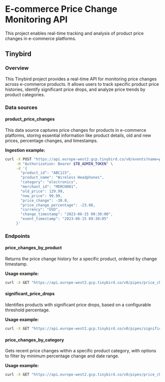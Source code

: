 
# E-commerce Price Change Monitoring API

This project enables real-time tracking and analysis of product price changes in e-commerce platforms.

## Tinybird

### Overview

This Tinybird project provides a real-time API for monitoring price changes across e-commerce products. It allows users to track specific product price histories, identify significant price drops, and analyze price trends by product categories.

### Data sources

#### product_price_changes

This data source captures price changes for products in e-commerce platforms, storing essential information like product details, old and new prices, percentage changes, and timestamps.

**Ingestion example:**

```bash
curl -X POST "https://api.europe-west2.gcp.tinybird.co/v0/events?name=product_price_changes" \
     -H "Authorization: Bearer $TB_ADMIN_TOKEN" \
     -d '{
       "product_id": "ABC123",
       "product_name": "Wireless Headphones",
       "category": "electronics",
       "merchant_id": "MERCH001",
       "old_price": 129.99,
       "new_price": 99.99,
       "price_change": -30.0,
       "price_change_percentage": -23.08,
       "currency": "USD",
       "change_timestamp": "2023-06-15 09:30:00",
       "event_timestamp": "2023-06-15 09:30:05"
     }'
```

### Endpoints

#### price_changes_by_product

Returns the price change history for a specific product, ordered by change timestamp.

**Usage example:**

```bash
curl -X GET "https://api.europe-west2.gcp.tinybird.co/v0/pipes/price_changes_by_product.json?product_id=ABC123&limit=5&token=$TB_ADMIN_TOKEN"
```

#### significant_price_drops

Identifies products with significant price drops, based on a configurable threshold percentage.

**Usage example:**

```bash
curl -X GET "https://api.europe-west2.gcp.tinybird.co/v0/pipes/significant_price_drops.json?threshold=-15.0&category=electronics&from_date=2023-06-01%2000:00:00&limit=10&token=$TB_ADMIN_TOKEN"
```

#### price_changes_by_category

Gets recent price changes within a specific product category, with options to filter by minimum percentage change and date range.

**Usage example:**

```bash
curl -X GET "https://api.europe-west2.gcp.tinybird.co/v0/pipes/price_changes_by_category.json?category=electronics&min_percentage_change=5.0&from_date=2023-06-01%2000:00:00&limit=20&token=$TB_ADMIN_TOKEN"
```
